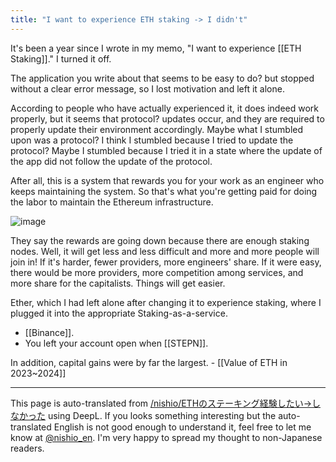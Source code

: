 ```yaml
---
title: "I want to experience ETH staking -> I didn't"
---
```


It's been a year since I wrote in my memo, "I want to experience [[ETH Staking]]."
I turned it off.

The application you write about that seems to be easy to do? but stopped without a clear error message, so I lost motivation and left it alone.

According to people who have actually experienced it, it does indeed work properly, but it seems that protocol? updates occur, and they are required to properly update their environment accordingly.
Maybe what I stumbled upon was a protocol? I think I stumbled because I tried to update the protocol? Maybe I stumbled because I tried it in a state where the update of the app did not follow the update of the protocol.

After all, this is a system that rewards you for your work as an engineer who keeps maintaining the system.
So that's what you're getting paid for doing the labor to maintain the Ethereum infrastructure.

![image](https://gyazo.com/9311c1d4e3663700c6899843e5babc3c/thumb/1000)

They say the rewards are going down because there are enough staking nodes.
Well, it will get less and less difficult and more and more people will join in!
If it's harder, fewer providers, more engineers' share.
If it were easy, there would be more providers, more competition among services, and more share for the capitalists.
Things will get easier.

Ether, which I had left alone after changing it to experience staking, where I plugged it into the appropriate Staking-as-a-service.
- [[Binance]].
- You left your account open when [[STEPN]].

In addition, capital gains were by far the largest.
    - [[Value of ETH in 2023~2024]]

---
This page is auto-translated from [/nishio/ETHのステーキング経験したい→しなかった](https://scrapbox.io/nishio/ETHのステーキング経験したい→しなかった) using DeepL. If you looks something interesting but the auto-translated English is not good enough to understand it, feel free to let me know at [@nishio_en](https://twitter.com/nishio_en). I'm very happy to spread my thought to non-Japanese readers.